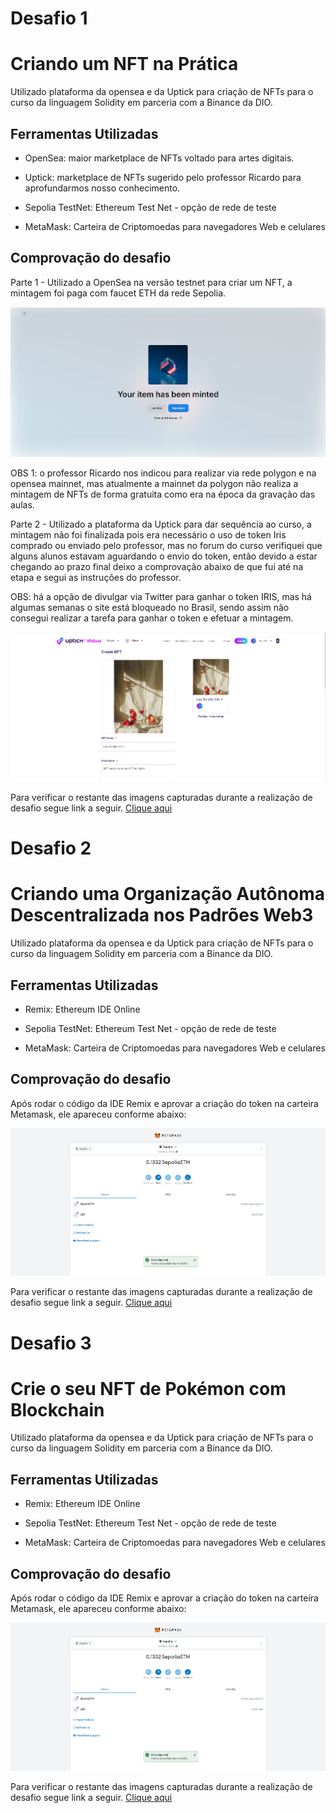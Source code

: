 # Desafio 1
# Criando um NFT na Prática

Utilizado plataforma da opensea e da Uptick para criação de NFTs para o curso da linguagem Solidity em parceria com a Binance da DIO.

## Ferramentas Utilizadas

- OpenSea: maior marketplace de NFTs voltado para artes digitais.

- Uptick: marketplace de NFTs sugerido pelo professor Ricardo para aprofundarmos nosso conhecimento.

- Sepolia TestNet: Ethereum Test Net - opção de rede de teste

- MetaMask: Carteira de Criptomoedas para navegadores Web e celulares

## Comprovação do desafio

Parte 1 - Utilizado a OpenSea na versão testnet para criar um NFT, a mintagem foi paga com faucet ETH da rede Sepolia.

![Opensea](https://github.com/leopoldosilvajr/DIO-NFTs/blob/main/images/6%20Ok%20da%20opensea.png)

OBS 1: o professor Ricardo nos indicou para realizar via rede polygon e na opensea mainnet, mas atualmente a mainnet da polygon não realiza a mintagem de NFTs de forma gratuita como era na época da gravação das aulas.

Parte 2 - Utilizado a plataforma da Uptick para dar sequência ao curso, a mintagem não foi finalizada pois era necessário o uso de token Iris comprado ou enviado pelo professor, mas no forum do curso verifiquei que alguns alunos estavam aguardando o envio do token, então devido a estar chegando ao prazo final deixo a comprovação abaixo de que fui até na etapa e segui as instruções do professor.

OBS: há a opção de divulgar via Twitter para ganhar o token IRIS, mas há algumas semanas o site está bloqueado no Brasil, sendo assim não consegui realizar a tarefa para ganhar o token e efetuar a mintagem.

![Uptick](https://github.com/leopoldosilvajr/DIO-NFTs/blob/main/images/10%20Configuracao%20realizada.png)

Para verificar o restante das imagens capturadas durante a realização de desafio segue link a seguir. [Clique aqui](https://github.com/leopoldosilvajr/Token-ETH/tree/main/challenge)

# Desafio 2
# Criando uma Organização Autônoma Descentralizada nos Padrões Web3

Utilizado plataforma da opensea e da Uptick para criação de NFTs para o curso da linguagem Solidity em parceria com a Binance da DIO.

## Ferramentas Utilizadas

- Remix: Ethereum IDE Online

- Sepolia TestNet: Ethereum Test Net - opção de rede de teste

- MetaMask: Carteira de Criptomoedas para navegadores Web e celulares

## Comprovação do desafio

Após rodar o código da IDE Remix e aprovar a criação do token na carteira Metamask, ele apareceu conforme abaixo:

![Metamask](https://github.com/leopoldosilvajr/Token-ETH/blob/ab0835d733e2e5d43390273bdce8516a51f731c9/challenge/9%20Token%20sendo%20exibido%20na%20metamask.png)

Para verificar o restante das imagens capturadas durante a realização de desafio segue link a seguir. [Clique aqui](https://github.com/leopoldosilvajr/Token-ETH/tree/main/challenge)

# Desafio 3
# Crie o seu NFT de Pokémon com Blockchain

Utilizado plataforma da opensea e da Uptick para criação de NFTs para o curso da linguagem Solidity em parceria com a Binance da DIO.

## Ferramentas Utilizadas

- Remix: Ethereum IDE Online

- Sepolia TestNet: Ethereum Test Net - opção de rede de teste

- MetaMask: Carteira de Criptomoedas para navegadores Web e celulares

## Comprovação do desafio

Após rodar o código da IDE Remix e aprovar a criação do token na carteira Metamask, ele apareceu conforme abaixo:

![Metamask](https://github.com/leopoldosilvajr/Token-ETH/blob/ab0835d733e2e5d43390273bdce8516a51f731c9/challenge/9%20Token%20sendo%20exibido%20na%20metamask.png)

Para verificar o restante das imagens capturadas durante a realização de desafio segue link a seguir. [Clique aqui](https://github.com/leopoldosilvajr/Token-ETH/tree/main/challenge)
